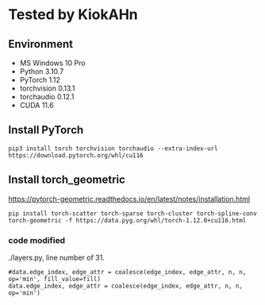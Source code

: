 # Tested by KiokAHn
##  Environment
- MS Windows 10 Pro    
- Python 3.10.7    
- PyTorch 1.12    
- torchvision 0.13.1    
- torchaudio 0.12.1    
- CUDA 11.6    


## Install PyTorch   
```
pip3 install torch torchvision torchaudio --extra-index-url https://download.pytorch.org/whl/cu116
```

## Install torch_geometric   
https://pytorch-geometric.readthedocs.io/en/latest/notes/installation.html    
```
pip install torch-scatter torch-sparse torch-cluster torch-spline-conv torch-geometric -f https://data.pyg.org/whl/torch-1.12.0+cu116.html
```


### code modified
./layers.py, line number of 31.    

```
#data.edge_index, edge_attr = coalesce(edge_index, edge_attr, n, n, op='min', fill_value=fill)
data.edge_index, edge_attr = coalesce(edge_index, edge_attr, n, n, op='min')
```